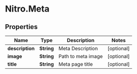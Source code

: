 # Nitro.Meta

## Properties

Name | Type | Description | Notes
------------ | ------------- | ------------- | -------------
**description** | **String** | Meta Description | [optional] 
**image** | **String** | Path to meta image | [optional] 
**title** | **String** | Meta page title | [optional] 


